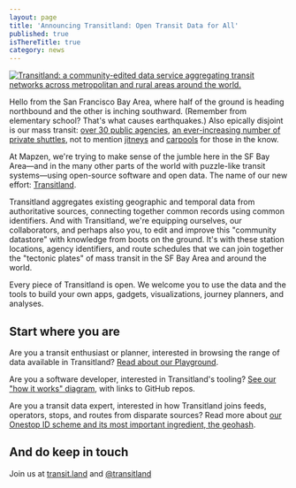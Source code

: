 ```yaml
---
layout: page
title: 'Announcing Transitland: Open Transit Data for All'
published: true
isThereTitle: true
category: news
---
```


[![Transitland: a community-edited data service aggregating transit networks across metropolitan and rural areas around the world.](https://s3.amazonaws.com/assets-staging.mapzen.com/images/transitland-open-transit-data-for-all/transitland-animated-banner.gif)](https://transit.land)

Hello from the San Francisco Bay Area, where half of the ground is heading northbound and the other is inching southward. (Remember from elementary school? That's what causes earthquakes.) Also epically disjoint is our mass transit: [over 30 public agencies](http://www.spur.org/publications/spur-report/2015-03-31/seamless-transit), [an ever-increasing number of private shuttles](http://stamen.com/zero1/), not to mention [jitneys](http://www.yelp.com/biz/jess-losa-jitney-97-san-francisco) and [carpools](http://sfcasualcarpool.com/) for those in the know.

At Mapzen, we're trying to make sense of the jumble here in the SF Bay Area&mdash;and in the many other parts of the world with puzzle-like transit systems&mdash;using open-source software and open data. The name of our new effort: [Transitland](https://transit.land).

Transitland aggregates existing geographic and temporal data from authoritative sources, connecting together common records using common identifiers. And with Transitland, we're equipping ourselves, our collaborators, and perhaps also you, to edit and improve this "community datastore" with knowledge from boots on the ground. It's with these station locations, agency identifiers, and route schedules that we can join together the "tectonic plates" of mass transit in the SF Bay Area and around the world.

<!-- more -->

Every piece of Transitland is open. We welcome you to use the data and the tools to build your own apps, gadgets, visualizations, journey planners, and analyses.

## Start where you are

Are you a transit enthusiast or planner, interested in browsing the range of data available in Transitland? [Read about our Playground](/news/2015/06/05/welcome-to-the-transitland-playground.html).

Are you a software developer, interested in Transitland's tooling? [See our "how it works" diagram](https://transit.land/how-it-works/), with links to GitHub repos.

Are you a transit data expert, interested in how Transitland joins feeds, operators, stops, and routes from disparate sources? Read more about [our Onestop ID scheme and its most important ingredient, the geohash](/news/2015/06/05/geohashes-and-you.html).

## And do keep in touch

Join us at [transit.land](https://transit.land) and [@transitland](https://twitter.com/transitland)
